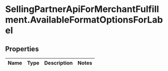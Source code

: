 # SellingPartnerApiForMerchantFulfillment.AvailableFormatOptionsForLabel

## Properties
Name | Type | Description | Notes
------------ | ------------- | ------------- | -------------


